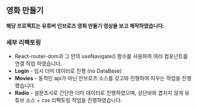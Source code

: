## 영화 만들기

**해당 프로젝트는 유튜버 인브로즈 영화 만들기 영상을 보고 제작하였습니다.**

### 세부 리팩토링 
* React-router-dom과 그 안의 useNavigate() 함수를 사용하여 여러 컴포넌트를 연결 작업 하였습니다.
* **Login** - 임시 더미 데이터로 진행 (no DataBase)
* **Movies** - 동적인 api가 아닌 인브로즈 소스를 갖고와 진행하여 띄우는 작업을 진행했습니다.
* **Radio** - 설문조사로 간단한 더미 데이터로 진행하였으며, 상단바와 겹치지 않게 유튜브 소스 + css 리팩토링 작업을 진행하였습니다.


